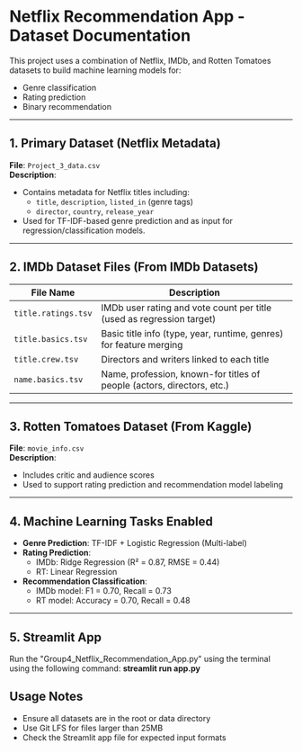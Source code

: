 # Netflix Recommendation App - Dataset Documentation

This project uses a combination of Netflix, IMDb, and Rotten Tomatoes datasets to build machine learning models for:

- Genre classification
- Rating prediction
- Binary recommendation

---

## 1. Primary Dataset (Netflix Metadata)

**File**: `Project_3_data.csv`  
**Description**:
- Contains metadata for Netflix titles including:
  - `title`, `description`, `listed_in` (genre tags)
  - `director`, `country`, `release_year`
- Used for TF-IDF-based genre prediction and as input for regression/classification models.

---

## 2. IMDb Dataset Files (From IMDb Datasets)

| File Name           | Description |
|--------------------|-------------|
| `title.ratings.tsv`| IMDb user rating and vote count per title (used as regression target) |
| `title.basics.tsv` | Basic title info (type, year, runtime, genres) for feature merging |
| `title.crew.tsv`   | Directors and writers linked to each title |
| `name.basics.tsv`  | Name, profession, known-for titles of people (actors, directors, etc.) |

---

## 3. Rotten Tomatoes Dataset (From Kaggle)

**File**: `movie_info.csv`  
**Description**:
- Includes critic and audience scores
- Used to support rating prediction and recommendation model labeling

---

## 4. Machine Learning Tasks Enabled

- **Genre Prediction**: TF-IDF + Logistic Regression (Multi-label)
- **Rating Prediction**:
  - IMDb: Ridge Regression (R² = 0.87, RMSE = 0.44)
  - RT: Linear Regression
- **Recommendation Classification**:
  - IMDb model: F1 = 0.70, Recall = 0.73
  - RT model: Accuracy = 0.70, Recall = 0.48

---

## 5. Streamlit App
Run the "Group4_Netflix_Recommendation_App.py" using the terminal using the following command:
**streamlit run app.py**

## Usage Notes

- Ensure all datasets are in the root or data directory
- Use Git LFS for files larger than 25MB
- Check the Streamlit app file for expected input formats
